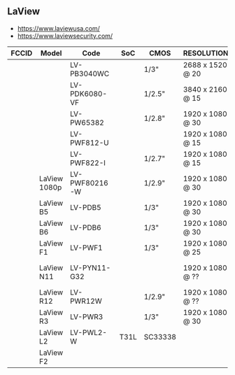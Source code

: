 LaView
------
- https://www.laviewusa.com/
- https://www.laviewsecurity.com/

| FCCID | Model        | Code          | SoC  | CMOS    | RESOLUTION       | LENS       | CODEC  | ETH | WIFI      | SD | MIC | SPK | IR     | PAN | TILT | BAT      | PIR | POE | POWER    | Link                                                                                                                           | Notes          |
|-------|--------------|---------------|------|---------|------------------|------------|--------|-----|-----------|----|-----|-----|--------|-----|------|----------|-----|-----|----------|--------------------------------------------------------------------------------------------------------------------------------|----------------|
|       |              | LV-PB3040WC   |      | 1/3"    | 2688 x 1520 @ 20 | 4.0mm      | H.264  | +   |           |    |     |     | +      |     |      |          |     | +   | 12V 1A   | https://www.laviewsecurity.com/product/hd-ip-cameras/4mp-ip-bullet-camera-2pk-269.html                                         |                |
|       |              | LV-PDK6080-VF |      | 1/2.5"  | 3840 x 2160 @ 15 | 2.8-12mm   | H.265+ | +   |           | +  | +   | +   | +      | 355 | 75   |          |     | +   | 12V 1A   | https://www.laviewsecurity.com/product/hd-ip-cameras/4k-ip-dome-motorized.html                                                 |                |
|       |              | LV-PW65382    |      | 1/2.8"  | 1920 x 1080 @ 30 | 2.8mm      | H.264  | +   | +         | +  | +   | +   | +      |     |      |          |     |     | 12V 1A   | https://www.laviewsecurity.com/product/hd-ip-cameras/video-doorbell-camera-666.html                                            |                |
|       |              | LV-PWF812-U   |      |         | 1920 x 1080 @ 15 | 2.8mm F2.0 | H.264  |     | 2.4       | +  | +   | +   | +      |     |      |          |     |     | 5V 1A    | https://www.laviewsecurity.com/product/hd-ip-cameras/1080p-wifi-indoor-one-dot.html                                            |                |
|       |              | LV-PWF822-I   |      | 1/2.7"  | 1920 x 1080 @ 15 | 2.8mm F2.0 | H.265  |     | 2.4       | +  | +   | +   |        |     |      |          |     |     | 5V 1A    | https://www.laviewsecurity.com/product/hd-ip-cameras/1080p-wifi-185-camera-454.html                                            |                |
|       | LaView 1080p | LV-PWF80216-W |      | 1/2.9"  | 1920 x 1080 @ 30 | 1.6mm F2.0 | H.264  |     | 2.4       | +  | +   | +   |        |     |      |          |     |     | 5V 1A    | https://www.laviewsecurity.com/product/hd-ip-cameras/1080p-wifi-185-camera.html                                                |                |
|       | LaView B5    | LV-PDB5       |      | 1/3"    | 1920 x 1080 @ 30 | 2.8mm      | H.264  |     | 2.4       | +  | +   | +   |        |     |      |          |     |     | 12-24VAC | https://www.laviewsecurity.com/product/hd-ip-cameras/lv-pdb5.html                                                              | Video Doorbell |
|       | LaView B6    | LV-PDB6       |      | 1/3"    | 1920 x 1080 @ 30 |            | H.264  |     | 2.4       | +  | +   | +   |        |     |      | 6000 mAh | +   |     |          | https://www.laviewsecurity.com/product/hd-ip-cameras/lv-pdb5.html                                                              | Video Doorbell |
|       | LaView F1    | LV-PWF1       |      | 1/3"    | 1920 x 1080 @ 25 | 4.0mm F2.0 | H.264  |     | 2.4       | +  | +   | +   | +      |     |      |          |     |     | 5V 1A    | https://www.laviewsecurity.com/lv-pwf1.html                                                                                    |                |
|       | LaView N11   | LV-PYN11-G32  |      |         | 1920 x 1080 @ ?? |            |        |     | 2.4       | +  | +   | +   | +      |     |      | 9600 mAh | +   |     |          | https://www.laviewsecurity.com/product/wireless-cameras/n11-rechargeable-battery-powered-outdoor-wi-fi-camera-32g-sd-card.html |                |
|       | LaView R12   | LV-PWR12W     |      | 1/2.9"  | 1920 x 1080 @ ?? |            | H.264  |     | 2.4       | +  | +   | +   | +      | 360 | 110  |          |     |     |          | https://www.laviewsecurity.com/product/wireless-cameras/r12-pt-wifi-outdoor-camera.html                                        |                |
|       | LaView R3    | LV-PWR3       |      | 1/3"    | 1920 x 1080 @ 30 | 4.0mm F2.0 | H.264  |     | 2.4       | +  | +   | +   |        | 355 | 85   |          |     |     | 5V 1A    | https://www.laviewsecurity.com/product/hd-ip-cameras/lv-pwr3.html                                                              |                |
|       | LaView L2    | LV-PWL2-W     | T31L | SC33338 |                  |            |        |     | ATBM6012B | +  | +   | +   | 12 LED | 355 | 85   |          |     |     |          | https://www.laviewusa.com/products/laview-4mp-light-bulb                                                                       | Bulb           |
|       | LaView F2    |               |      |         |                  |            |        |     |           | +  | +   | +   | +      | -   | -    | -        | -   | -   |          | https://www.laviewusa.com/products/f2-wifi-2k-security-camera                                                                  |                |

